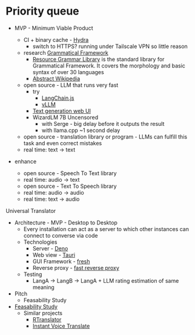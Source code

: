 # Priority queue

* MVP - Minimum Viable Product
  * CI + binary cache - [Hydra](https://github.com/NixOS/hydra)
    * switch to HTTPS? running under Tailscale VPN so little reason
  * research [Grammatical Framework](https://www.grammaticalframework.org/)
    * [Resource Grammar Library](https://github.com/GrammaticalFramework/gf-rgl) is the standard library for Grammatical Framework. It covers the morphology and basic syntax of over 30 languages
    * [Abstract Wikipedia](https://meta.wikimedia.org/wiki/Abstract_Wikipedia)
  * open source - LLM that runs very fast
    * try
      * [LangChain.js](https://github.com/langchain-ai/langchainjs)
      * [vLLM](https://github.com/vllm-project/vllm)
    * [Text generation web UI](https://github.com/oobabooga/text-generation-webui/tree/main)
    * WizardLM 7B Uncensored
      * with Serge - big delay before it outputs the result
      * with llama.cpp ~1 second delay
  * open source - translation library or program - LLMs can fulfill this task and even correct mistakes
  * real time: text -> text

* enhance
  * open source - Speech To Text library
  * real time: audio -> text
  * open source - Text To Speech library
  * real time: audio -> audio
  * real time: text -> audio

Universal Translator

* Architecture - MVP - Desktop to Desktop
  * Every installation can act as a server to which other instances can connect to converse via code
  * Technologies
    * Server - [Deno](https://deno.com/)
    * Web view - [Tauri](https://tauri.app/)
    * GUI Framework - [fresh](https://github.com/denoland/fresh)
    * Reverse proxy - [fast reverse proxy](https://github.com/fatedier/frp)
  * Testing
    * LangA -> LangB -> LangA + LLM rating estimation of same meaning
* Pitch
  * Feasability Study
* [Feasability Study](https://github.com/freeman42x/blog/blob/master/Articles/Project%20Feasibility%20Study%20Method/Project%20Feasibility%20Study%20Method.md)
  * Similar projects
    * [RTranslator](https://github.com/niedev/RTranslator)
    * [Instant Voice Translate](https://play.google.com/store/apps/details?id=com.erudite.translator&hl=en&gl=US)
